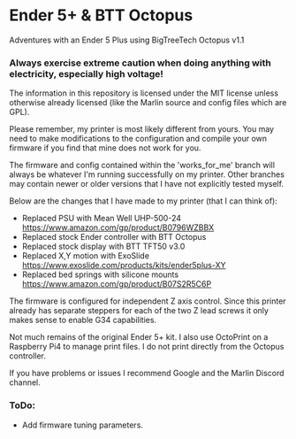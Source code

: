 # Ender 5+ & BTT Octopus
Adventures with an Ender 5 Plus using BigTreeTech Octopus v1.1

### Always exercise extreme caution when doing anything with electricity, especially high voltage!

The information in this repository is licensed under the MIT license unless otherwise already licensed (like the Marlin source and config files which are GPL).

Please remember, my printer is most likely different from yours. You may need to make modifications to the configuration and compile your own firmware if you find that mine does not work for you.

The firmware and config contained within the 'works_for_me' branch will always be whatever I'm running successfully on my printer. Other branches may contain newer or older versions that I have not explicitly tested myself.

Below are the changes that I have made to my printer (that I can think of):
* Replaced PSU with Mean Well UHP-500-24 https://www.amazon.com/gp/product/B0796WZBBX
* Replaced stock Ender controller with BTT Octopus
* Replaced stock display with BTT TFT50 v3.0
* Replaced X,Y motion with ExoSlide https://www.exoslide.com/products/kits/ender5plus-XY
* Replaced bed springs with silicone mounts https://www.amazon.com/gp/product/B07S2R5C6P

The firmware is configured for independent Z axis control. Since this printer already has separate steppers for each of the two Z lead screws it only makes sense to enable G34 capabilities.

Not much remains of the original Ender 5+ kit. I also use OctoPrint on a Raspberry Pi4 to manage print files. I do not print directly from the Octopus controller.

If you have problems or issues I recommend Google and the Marlin Discord channel.

### ToDo:
* Add firmware tuning parameters.

